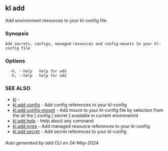 ## kl add

Add environment resources to your kl-config file

### Synopsis

```
Add secrets, configs, managed-resources and config-mounts to your kl-config file
```

### Options

```
  -h, --help   help for add
  -h, --help   help for add
```

### SEE ALSO

* [kl](kl.md)  - 
* [kl add config](kl_add_config.md)  - Add config references to your kl-config
* [kl add config-mount](kl_add_config-mount.md)  - Add mount to your kl-config file by selection from the all the [ config | secret ] available in current environemnt
* [kl add help](kl_add_help.md)  - Help about any command
* [kl add mres](kl_add_mres.md)  - Add managed resource references to your kl-config
* [kl add secret](kl_add_secret.md)  - Add secret references to your kl-config

###### Auto generated by add CLI on 24-May-2024
